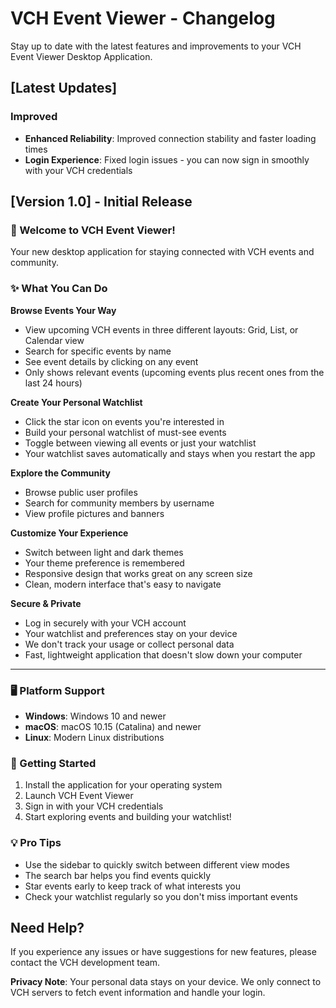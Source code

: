 # VCH Event Viewer - Changelog

Stay up to date with the latest features and improvements to your VCH Event Viewer Desktop Application.

## [Latest Updates]

### Improved
- **Enhanced Reliability**: Improved connection stability and faster loading times
- **Login Experience**: Fixed login issues - you can now sign in smoothly with your VCH credentials

## [Version 1.0] - Initial Release

### 🎉 Welcome to VCH Event Viewer!

Your new desktop application for staying connected with VCH events and community.

### ✨ What You Can Do

**Browse Events Your Way**
- View upcoming VCH events in three different layouts: Grid, List, or Calendar view
- Search for specific events by name
- See event details by clicking on any event
- Only shows relevant events (upcoming events plus recent ones from the last 24 hours)

**Create Your Personal Watchlist**
- Click the star icon on events you're interested in
- Build your personal watchlist of must-see events
- Toggle between viewing all events or just your watchlist
- Your watchlist saves automatically and stays when you restart the app

**Explore the Community**
- Browse public user profiles
- Search for community members by username
- View profile pictures and banners

**Customize Your Experience**
- Switch between light and dark themes
- Your theme preference is remembered
- Responsive design that works great on any screen size
- Clean, modern interface that's easy to navigate

**Secure & Private**
- Log in securely with your VCH account
- Your watchlist and preferences stay on your device
- We don't track your usage or collect personal data
- Fast, lightweight application that doesn't slow down your computer

---

### 🖥️ Platform Support
- **Windows**: Windows 10 and newer
- **macOS**: macOS 10.15 (Catalina) and newer  
- **Linux**: Modern Linux distributions

### 🚀 Getting Started
1. Install the application for your operating system
2. Launch VCH Event Viewer
3. Sign in with your VCH credentials
4. Start exploring events and building your watchlist!

### 💡 Pro Tips
- Use the sidebar to quickly switch between different view modes
- The search bar helps you find events quickly
- Star events early to keep track of what interests you
- Check your watchlist regularly so you don't miss important events

## Need Help?

If you experience any issues or have suggestions for new features, please contact the VCH development team.

**Privacy Note**: Your personal data stays on your device. We only connect to VCH servers to fetch event information and handle your login.